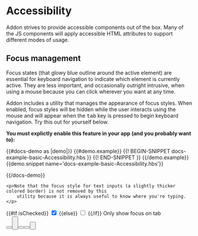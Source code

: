# Accessibility
<div class="bp3-running-text bp3-text-large">
    <p>Addon strives to provide accessible components out of the box. Many of the JS components
        will apply accessible HTML attributes to support different modes of usage.</p>
</div>

## Focus management
<div class="bp3-running-text bp3-text-large">
    <p>Focus states (that glowy blue outline around the active element) are essential for keyboard
        navigation to indicate which element is currently active. They are less important, and
        occasionally outright intrusive, when using a mouse because you can click wherever you want at
        any time.</p>
    <p>Addon includes a utility that manages the appearance of focus styles. When enabled, focus styles
        will be hidden while the user interacts using the mouse and will appear when the
        <kbd>tab</kbd> key is pressed to begin keyboard navigation. Try this out for yourself
        below.</p>
    <p><strong>You must explictly enable this feature in your app (and you probably want to):</strong></p>
</div>
{{#docs-demo as |demo|}}
{{#demo.example}}
{{! BEGIN-SNIPPET docs-example-basic-Accessibility.hbs }}
<Accessibility @isFocusOnTabs={{isChecked}} />
{{! END-SNIPPET }}
{{/demo.example}}
{{demo.snippet name='docs-example-basic-Accessibility.hbs'}}

{{/docs-demo}}
<div class="bp3-running-text bp3-text-large">

    <p>Note that the focus style for text inputs (a slightly thicker colored border) is not removed by this
        utility because it is always useful to know where you're typing.</p>
</div>

<div class="docs-example-options"><label class="bp3-control bp3-switch" {{action 'onChange'}}>
        {{#if isChecked}}
        <input type="checkbox" checked value="on">
        {{else}}
        <input type="checkbox" value="on">
        {{/if}}
        <span class="bp3-control-indicator"></span>Only show focus on tab</label>
</div>

<div class="docs-example-frame docs-example-frame-row" data-example-id="ButtonsExample">
    <div class="docs-example">
        <Button @type='button' @text='Button' />
        <Button @minimal=true @type='button' @text='Minimal Button' />
        <br>
        <br>
        <ButtonGroup @bg_minimal=true>
            <Button @icon='database' @iconLeft=true @type='button' @text='Queries' />
            <Button @icon='function' @iconLeft=true @type='button' @text='Functions' />
            <Button @icon='cog' @type='button' @text='Settings' />
        </ButtonGroup>
        <br>
    </div>
</div>